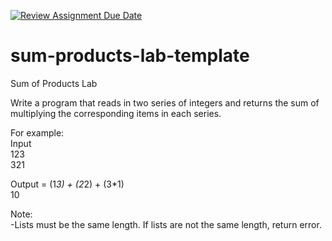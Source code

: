 [![Review Assignment Due Date](https://classroom.github.com/assets/deadline-readme-button-24ddc0f5d75046c5622901739e7c5dd533143b0c8e959d652212380cedb1ea36.svg)](https://classroom.github.com/a/IZhtHnGT)
# sum-products-lab-template
Sum of Products Lab  

Write a program that reads in two series of integers and returns the sum of multiplying the corresponding items in each series.  

For example:  
Input  
123  
321  

Output = (1*3) + (2*2) + (3*1)  
10  

Note:  
-Lists must be the same length. If lists are not the same length, return error.
